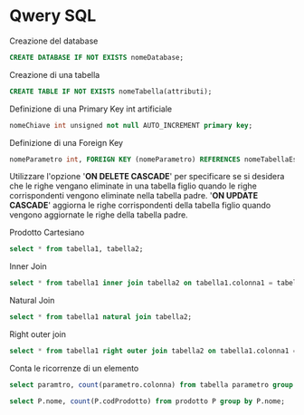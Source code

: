 # Qwery SQL

Creazione del database

```SQL
CREATE DATABASE IF NOT EXISTS nomeDatabase;
```

Creazione di una tabella

```SQL
CREATE TABLE IF NOT EXISTS nomeTabella(attributi);
```

Definizione di una Primary Key int artificiale

```SQL
nomeChiave int unsigned not null AUTO_INCREMENT primary key;
```

Definizione di una Foreign Key

```SQL
nomeParametro int, FOREIGN KEY (nomeParametro) REFERENCES nomeTabellaEsterna(nomeParametroesterno) ON DELETE CASCADE ON UPDATE CASCADE;
```

Utilizzare l'opzione '**ON DELETE CASCADE**' per specificare se si desidera che le righe vengano eliminate in una tabella figlio quando le righe corrispondenti vengono eliminate nella tabella padre. '**ON UPDATE CASCADE**' aggiorna le righe corrispondenti della tabella figlio quando vengono aggiornate le righe della tabella padre.

Prodotto Cartesiano

```SQL
select * from tabella1, tabella2;
```

Inner Join

```SQL
select * from tabella1 inner join tabella2 on tabella1.colonna1 = tabella2.colonna2;
```

Natural Join

```SQL
select * from tabella1 natural join tabella2;
```

Right outer join

```SQL
select * from tabella1 right outer join tabella2 on tabella1.colonna1 = tabella2.colonna2;
```

Conta le ricorrenze di un elemento

```SQL
select paramtro, count(parametro.colonna) from tabella parametro group by parametro;

select P.nome, count(P.codProdotto) from prodotto P group by P.nome;
```
